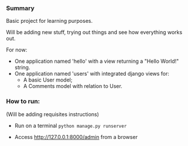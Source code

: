 ### Summary

Basic project for learning purposes.

Will be adding new stuff, trying out things and see how everything works out.

For now:
 - One application named 'hello' with a view returning a "Hello World!" string.
 - One application named 'users' with integrated django views for:
   - A basic User model;
   - A Comments model with relation to User.

### How to run:

(Will be adding requisites instructions)

- Run on a terminal
  `python manage.py runserver`

- Access http://127.0.0.1:8000/admin from a browser
